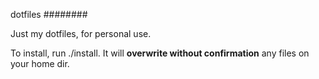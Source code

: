 dotfiles
########

Just my dotfiles, for personal use.

To install, run ./install. It will **overwrite without confirmation** any files on your home dir.